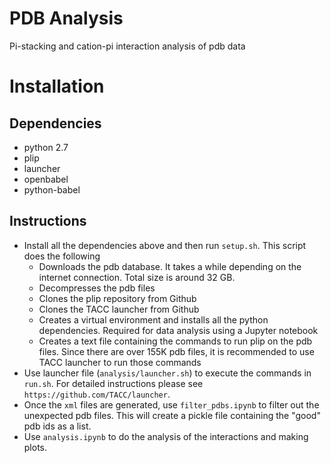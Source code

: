 # PDB Analysis
Pi-stacking and cation-pi interaction analysis of pdb data

# Installation
## Dependencies
* python 2.7
* plip
* launcher
* openbabel
* python-babel

## Instructions
* Install all the dependencies above and then run `setup.sh`. This script does the following
    * Downloads the pdb database. It takes a while depending on the internet connection. Total size is around 32 GB.
    * Decompresses the pdb files
    * Clones the plip repository from Github
    * Clones the TACC launcher from Github
    * Creates a virtual environment and installs all the python dependencies. Required for data analysis using a Jupyter notebook
    * Creates a text file containing the commands to run plip on the pdb files. Since there are over 155K pdb files, it is recommended to use TACC launcher to run those commands
* Use launcher file (`analysis/launcher.sh`) to execute the commands in `run.sh`. For detailed instructions please see `https://github.com/TACC/launcher`. 
* Once the `xml` files are generated, use `filter_pdbs.ipynb` to filter out the unexpected pdb files. This will create a pickle file containing the "good" pdb ids as a list.
* Use `analysis.ipynb` to do the analysis of the interactions and making plots.
